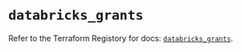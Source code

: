 # `databricks_grants`

Refer to the Terraform Registory for docs: [`databricks_grants`](https://registry.terraform.io/providers/databricks/databricks/1.31.1/docs/resources/grants).
